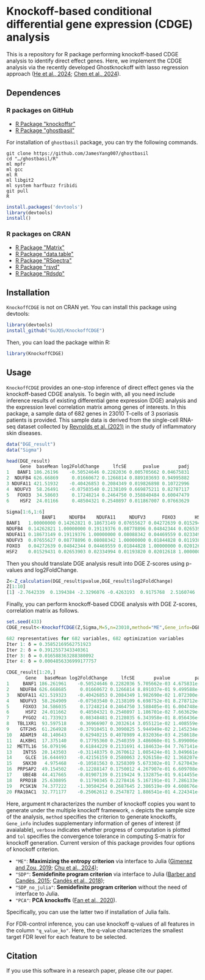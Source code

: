 # Knockoff-based conditional differential gene expression (CDGE) analysis

This is a repository for R package performing knockoff-based CDGE analysis to identify direct effect genes. Here, we implement the CDGE analysis via the recently developed Ghostknockoff with lasso regression approach ([He et al., 2024](https://www.biorxiv.org/content/10.1101/2024.02.28.582621v3); [Chen et al., 2024](https://arxiv.org/abs/2402.12724)). 

## Dependences

### R packages on GitHub

- [R Package "knockoffsr"](https://github.com/biona001/knockoffsr)
- [R Package "ghostbasil"](https://github.com/JamesYang007/ghostbasil)

For installation of `ghostbasil` package, you can try the following commands.

```
git clone https://github.com/JamesYang007/ghostbasil
cd "…/ghostbasil/R"
ml mpfr
ml gcc
ml R
ml libgit2
ml system harfbuzz fribidi
git pull 
R
```

```R
install.packages('devtools') 
library(devtools)
install()
```

### R packages on CRAN

- [R Package "Matrix"](https://cran.r-project.org/web/packages/Matrix/index.html)
- [R Package "data.table"](https://cran.r-project.org/web/packages/data.table/index.html)
- [R Package "RSpectra"](https://cran.r-project.org/web/packages/RSpectra/index.html)
- [R Package "rsvd"](https://cran.r-project.org/web/packages/rsvd/index.html)
- [R Package "Rdsdp"](https://cran.r-project.org/web/packages/data.table/index.html)

## Installation

`KnockoffCDGE` is not on CRAN yet. You can install this package using devtools:
```R
library(devtools)
install_github("GuJQ5/KnockoffCDGE")
```
Then, you can load the package within R:
```R
library(KnockoffCDGE)
```

## Usage

`KnockoffCDGE` provides an one-stop inference of direct effect genes via the knockoff-based CDGE analysis. To begin with, all you need include inference results of existing differential gene expression (DGE) analysis and the expression level correlation matrix among genes of interests. In this package, a sample data of 682 genes in 23010 T-cells of 3 psoriasis patients is provided. This sample data is derived from the single-cell RNA-seq dataset collected by [Reynolds et al. (2021)](https://www.science.org/doi/10.1126/science.aba6500) in the study of inflammatory skin diseases.

```R
data("DGE_result")
data("Sigma")

head(DGE_result)
     Gene  baseMean log2FoldChange     lfcSE      pvalue       padj
1   BANF1 186.26196    -0.50524646 0.2282036 0.005705662 0.04675831
2  NDUFB4 626.66869     0.01660672 0.1266814 0.889103693 0.94995882
3 NDUFA11 421.51932    -0.40426853 0.2084349 0.019826898 0.10722996
4  NDUFV3  58.26491    -0.07503540 0.2138109 0.669875211 0.82787117
5   FOXO3  34.58603     0.17248214 0.2464750 0.358840484 0.60047479
6    HSF2  24.01166     0.48504321 0.2540897 0.011867007 0.07663629

Sigma[1:6,1:6]
             BANF1     NDUFB4    NDUFA11     NDUFV3      FOXO3       HSF2
BANF1   1.00000000 0.14262821 0.18673149 0.07655627 0.04272639 0.01529431
NDUFB4  0.14262821 1.00000000 0.19119376 0.08778896 0.04842344 0.02653903
NDUFA11 0.18673149 0.19119376 1.00000000 0.08088342 0.04469559 0.02334994
NDUFV3  0.07655627 0.08778896 0.08088342 1.00000000 0.01844828 0.01193820
FOXO3   0.04272639 0.04842344 0.04469559 0.01844828 1.00000000 0.02012618
HSF2    0.01529431 0.02653903 0.02334994 0.01193820 0.02012618 1.00000000
```

Then you should translate DGE analysis result into DGE Z-scores using p-values and log2FoldChange.

```R
Z<-Z_calculation(DGE_result$pvalue,DGE_result$log2FoldChange)
Z[1:10]
[1] -2.7642339  0.1394384 -2.3296076 -0.4263193  0.9175768  2.5160746  0.4755489  2.1628696 -1.8848544  2.8180229
```

Finally, you can perform knockoff-based CDGE analysis with DGE Z-scores, correlation matrix as follows.

```R
set.seed(433)
CDGE_result<-KnockoffCDGE(Z,Sigma,M=5,n=23010,method="ME",Gene_info=DGE_result,verbose=TRUE,tol=0.001)

682 representatives for 682 variables, 682 optimization variables
Iter 1: δ = 0.35852169562751923
Iter 2: δ = 0.3912557343340361
Iter 3: δ = 0.016588363288380092
Iter 4: δ = 0.0004856336999177757

CDGE_result[1:20,]
       Gene   baseMean log2FoldChange     lfcSE       pvalue         padj          Z         S  q_value_ko
1     BANF1 186.261961    -0.50524646 0.2282036 5.705662e-03 4.675831e-02 -2.7642339 0.4583510         Inf
2    NDUFB4 626.668685     0.01660672 0.1266814 8.891037e-01 9.499588e-01  0.1394384 0.4298007         Inf
3   NDUFA11 421.519323    -0.40426853 0.2084349 1.982690e-02 1.072300e-01 -2.3296076 0.4124828         Inf
4    NDUFV3  58.264909    -0.07503540 0.2138109 6.698752e-01 8.278712e-01 -0.4263193 0.5383378         Inf
5     FOXO3  34.586035     0.17248214 0.2464750 3.588405e-01 6.004748e-01  0.9175768 0.5259153         Inf
6      HSF2  24.011662     0.48504321 0.2540897 1.186701e-02 7.663629e-02  2.5160746 0.5569751         Inf
7     PYGO2  41.733923     0.08348481 0.2128035 6.343958e-01 8.056436e-01  0.4755489 0.5438025         Inf
8   TBL1XR1  93.597518     0.36966907 0.2032614 3.055121e-02 1.408559e-01  2.1628696 0.5243315         Inf
9    GTF2H5  61.264928    -0.37910451 0.3090825 5.944949e-02 2.145234e-01 -1.8848544 0.5066855         Inf
10   ADAM19  48.140643     0.62940215 0.4078989 4.832036e-03 4.258618e-02  2.8180229 0.5146926         Inf
11   ALKBH1  17.375140     0.17795360 0.2540359 3.486060e-01 5.899006e-01  0.9372966 0.5469624         Inf
12  METTL16  56.079196     0.61844229 0.2131691 4.184633e-04 7.767141e-03  3.5281574 0.5415033 0.001724138
13    INTS5  20.143503    -0.31148375 0.2670612 1.085424e-01 3.049661e-01 -1.6047794 0.5409285         Inf
14     GLCE  16.644493    -0.42156159 0.2580063 2.926158e-02 1.368207e-01 -2.1799444 0.5516036         Inf
15    SNX30   4.975468    -0.10581563 0.3258309 5.673302e-01 7.627043e-01 -0.5719879 0.5385734         Inf
16  PRPSAP2  49.154502    -0.12288147 0.1750012 4.267907e-01 6.609708e-01 -0.7946954 0.5307836         Inf
17    UBE4B  44.417665    -0.01907139 0.2119424 9.132875e-01 9.614455e-01 -0.1088928 0.5496289         Inf
18   RPRD1B  25.630895     0.11790345 0.2278416 5.167191e-01 7.286133e-01  0.6484111 0.5485474         Inf
19   PCSK1N  74.377222    -1.30504254 0.2687645 2.386519e-09 4.608676e-07 -5.9690412 0.5079039 0.001724138
20 FRA10AC1  32.771177    -0.25062612 0.2547872 1.886541e-01 4.224341e-01 -1.3145711 0.5411116         Inf
```

Here, argument `M` characterizes the number of knockoff copies you want to generate under the multiple knockoff framework, `n`  depicts the sample size of the analysis, `method` specifies the criterion to generate knockoffs, `Gene_info` includes supplementary information of genes of interest (if avaialable), `verbose` indicates whether progress of computation is plotted and `tol` specifies the convergence tolerance in computing S-matrix for knockoff generation. Current version of this package provides four options of knockoff criterion.

- `"ME"`: **Maximizing the entropy criterion** via interface to Julia ([Gimenez and Zou, 2019](https://proceedings.mlr.press/v89/gimenez19b.html); [Chu et al., 2024](https://doi.org/10.1093/bioinformatics/btae580));
- `"SDP"`: **Semidefinite program criterion** via interface to Julia ([Barber and Candès, 2015](https://projecteuclid.org/journals/annals-of-statistics/volume-43/issue-5/Controlling-the-false-discovery-rate-via-knockoffs/10.1214/15-AOS1337.full); [Candès et al., 2018](https://academic.oup.com/jrsssb/article/80/3/551/7048447));
- `"SDP_no_julia"`: **Semidefinite program criterion** without the need of interface to Julia.
- `"PCA"`: **PCA knockoffs** ([Fan et al., 2020](https://doi.org/10.1080/01621459.2019.1654878)).

Specifically, you can use the latter two if installation of Julia fails.

For FDR-control inference, you can use knockoff q-values of all features in the column `"q_value_ko"`. Here, the q-value characterizes the smallest target FDR level for each feature to be selected.

## Citation

If you use this software in a research paper, please cite our paper.